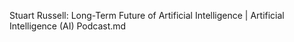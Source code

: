 Stuart Russell: Long-Term Future of Artificial Intelligence | Artificial Intelligence (AI) Podcast.md